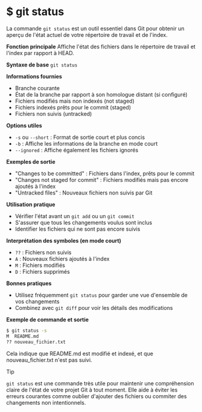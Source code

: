 # $ git status

La commande `git status` est un outil essentiel dans Git pour obtenir un aperçu de l'état actuel de votre répertoire de travail et de l'index.

**Fonction principale** 
Affiche l'état des fichiers dans le répertoire de travail et l'index par rapport à HEAD.

**Syntaxe de base** 
`git status`

**Informations fournies** 

- Branche courante
- État de la branche par rapport à son homologue distant (si configuré)
- Fichiers modifiés mais non indexés (not staged)
- Fichiers indexés prêts pour le commit (staged)
- Fichiers non suivis (untracked)

**Options utiles** 

- `-s` ou `--short` : Format de sortie court et plus concis
- `-b` : Affiche les informations de la branche en mode court
- `--ignored` : Affiche également les fichiers ignorés

**Exemples de sortie** 

- "Changes to be committed" : Fichiers dans l'index, prêts pour le commit
- "Changes not staged for commit" : Fichiers modifiés mais pas encore ajoutés à l'index
- "Untracked files" : Nouveaux fichiers non suivis par Git

**Utilisation pratique** 

- Vérifier l'état avant un `git add` ou un `git commit`
- S'assurer que tous les changements voulus sont inclus
- Identifier les fichiers qui ne sont pas encore suivis

**Interprétation des symboles (en mode court)** 

- `??` : Fichiers non suivis
- `A` : Nouveaux fichiers ajoutés à l'index
- `M` : Fichiers modifiés
- `D` : Fichiers supprimés

**Bonnes pratiques** 

- Utilisez fréquemment `git status` pour garder une vue d'ensemble de vos changements
- Combinez avec `git diff` pour voir les détails des modifications

**Exemple de commande et sortie** 

```bash
$ git status -s
M  README.md
?? nouveau_fichier.txt
```
Cela indique que README.md est modifié et indexé, et que nouveau_fichier.txt n'est pas suivi.

> [!TIP]
>
> `git status` est une commande très utile pour maintenir une compréhension claire de l'état de votre projet Git à tout moment. Elle aide à éviter les erreurs courantes comme oublier d'ajouter des fichiers ou commiter des changements non intentionnels.

